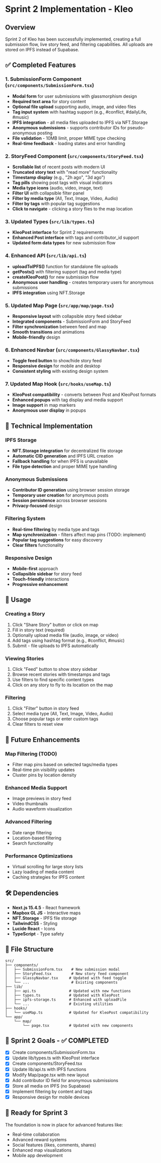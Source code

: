 # Sprint 2 Implementation - Kleo

## Overview
Sprint 2 of Kleo has been successfully implemented, creating a full submission flow, live story feed, and filtering capabilities. All uploads are stored on IPFS instead of Supabase.

## ✅ Completed Features

### 1. SubmissionForm Component (`src/components/SubmissionForm.tsx`)
- **Modal form** for user submissions with glassmorphism design
- **Required text area** for story content
- **Optional file upload** supporting audio, image, and video files
- **Tag input system** with hashtag support (e.g., #conflict, #dailyLife, #music)
- **IPFS integration** - all media files uploaded to IPFS via NFT.Storage
- **Anonymous submissions** - supports contributor IDs for pseudo-anonymous posting
- **File validation** - 10MB limit, proper MIME type checking
- **Real-time feedback** - loading states and error handling

### 2. StoryFeed Component (`src/components/StoryFeed.tsx`)
- **Scrollable list** of recent posts with modern UI
- **Truncated story text** with "read more" functionality
- **Timestamp display** (e.g., "2h ago", "3d ago")
- **Tag pills** showing post tags with visual indicators
- **Media type icons** (audio, video, image, text)
- **Filter UI** with collapsible filter panel
- **Filter by media type** (All, Text, Image, Video, Audio)
- **Filter by tags** with popular tag suggestions
- **Click to navigate** - clicking a story flies to the map location

### 3. Updated Types (`src/lib/types.ts`)
- **KleoPost interface** for Sprint 2 requirements
- **Enhanced Post interface** with tags and contributor_id support
- **Updated form data types** for new submission flow

### 4. Enhanced API (`src/lib/api.ts`)
- **uploadToIPFS()** function for standalone file uploads
- **getPosts()** with filtering support (tag and media type)
- **createKleoPost()** for new submission flow
- **Anonymous user handling** - creates temporary users for anonymous submissions
- **IPFS integration** using NFT.Storage

### 5. Updated Map Page (`src/app/map/page.tsx`)
- **Responsive layout** with collapsible story feed sidebar
- **Integrated components** - SubmissionForm and StoryFeed
- **Filter synchronization** between feed and map
- **Smooth transitions** and animations
- **Mobile-friendly** design

### 6. Enhanced Navbar (`src/components/GlassyNavbar.tsx`)
- **Toggle feed button** to show/hide story feed
- **Responsive design** for mobile and desktop
- **Consistent styling** with existing design system

### 7. Updated Map Hook (`src/hooks/useMap.ts`)
- **KleoPost compatibility** - converts between Post and KleoPost formats
- **Enhanced popups** with tag display and media support
- **Image support** in map markers
- **Anonymous user display** in popups

## 🔧 Technical Implementation

### IPFS Storage
- **NFT.Storage integration** for decentralized file storage
- **Automatic CID generation** and IPFS URL creation
- **Fallback handling** for when IPFS is unavailable
- **File type detection** and proper MIME type handling

### Anonymous Submissions
- **Contributor ID generation** using browser session storage
- **Temporary user creation** for anonymous posts
- **Session persistence** across browser sessions
- **Privacy-focused** design

### Filtering System
- **Real-time filtering** by media type and tags
- **Map synchronization** - filters affect map pins (TODO: implement)
- **Popular tag suggestions** for easy discovery
- **Clear filters** functionality

### Responsive Design
- **Mobile-first** approach
- **Collapsible sidebar** for story feed
- **Touch-friendly** interactions
- **Progressive enhancement**

## 🚀 Usage

### Creating a Story
1. Click "Share Story" button or click on map
2. Fill in story text (required)
3. Optionally upload media file (audio, image, or video)
4. Add tags using hashtag format (e.g., #conflict, #music)
5. Submit - file uploads to IPFS automatically

### Viewing Stories
1. Click "Feed" button to show story sidebar
2. Browse recent stories with timestamps and tags
3. Use filters to find specific content types
4. Click on any story to fly to its location on the map

### Filtering
1. Click "Filter" button in story feed
2. Select media type (All, Text, Image, Video, Audio)
3. Choose popular tags or enter custom tags
4. Clear filters to reset view

## 🔮 Future Enhancements

### Map Filtering (TODO)
- Filter map pins based on selected tags/media types
- Real-time pin visibility updates
- Cluster pins by location density

### Enhanced Media Support
- Image previews in story feed
- Video thumbnails
- Audio waveform visualization

### Advanced Filtering
- Date range filtering
- Location-based filtering
- Search functionality

### Performance Optimizations
- Virtual scrolling for large story lists
- Lazy loading of media content
- Caching strategies for IPFS content

## 🛠️ Dependencies

- **Next.js 15.4.5** - React framework
- **Mapbox GL JS** - Interactive maps
- **NFT.Storage** - IPFS file storage
- **TailwindCSS** - Styling
- **Lucide React** - Icons
- **TypeScript** - Type safety

## 📁 File Structure

```
src/
├── components/
│   ├── SubmissionForm.tsx    # New submission modal
│   ├── StoryFeed.tsx         # New story feed component
│   ├── GlassyNavbar.tsx     # Updated with feed toggle
│   └── ...                   # Existing components
├── lib/
│   ├── api.ts               # Updated with new functions
│   ├── types.ts             # Updated with KleoPost
│   ├── ipfs-storage.ts      # Enhanced with uploadFile
│   └── ...                  # Existing utilities
├── hooks/
│   └── useMap.ts            # Updated for KleoPost compatibility
└── app/
    └── map/
        └── page.tsx         # Updated with new components
```

## 🎯 Sprint 2 Goals - ✅ COMPLETED

- [x] Create components/SubmissionForm.tsx
- [x] Update lib/types.ts with KleoPost interface
- [x] Create components/StoryFeed.tsx
- [x] Update lib/api.ts with IPFS functions
- [x] Modify Map/page.tsx with new layout
- [x] Add contributor ID field for anonymous submissions
- [x] Store all media on IPFS (no Supabase)
- [x] Implement filtering by content and tags
- [x] Responsive design for mobile devices

## 🚀 Ready for Sprint 3

The foundation is now in place for advanced features like:
- Real-time collaboration
- Advanced reward systems
- Social features (likes, comments, shares)
- Enhanced map visualizations
- Mobile app development 